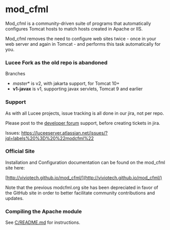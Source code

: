 # mod_cfml
Mod_cfml is a community-driven suite of programs that automatically configures Tomcat hosts to match hosts created in Apache or IIS. 

Mod_cfml removes the need to configure web sites twice - once in your web server and again in Tomcat - and performs this task automatically for you.

### Lucee Fork as the old repo is abandoned

Branches

- *master** is v2, with jakarta support, for Tomcat 10+
- **v1-javax** is v1, supporting javax servlets, Tomcat 9 and earlier

### Support

As with all Lucee projects, issue tracking is all done in our jira, not per repo.

Please post to the [developer forum](https://dev.lucee.org/) support, before creating tickets in jira.

Issues: https://luceeserver.atlassian.net/issues/?jql=labels%20%3D%20%22modcfml%22

### Official Site

Installation and Configuration documentation can be found on the mod_cfml site here:

[http://viviotech.github.io/mod_cfml/](http://viviotech.github.io/mod_cfml/)

Note that the previous modcfml.org site has been depreciated in favor of the GitHub site in order to better facilitate community contributions and updates.

### Compiling the Apache module
See [C/README.md](C/README.md) for instructions.
